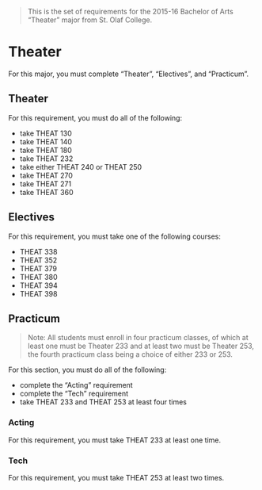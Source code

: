 > This is the set of requirements for the 2015-16 Bachelor of Arts “Theater”
> major from St. Olaf College.

# Theater
For this major, you must complete “Theater”, “Electives”, and “Practicum”.

## Theater
For this requirement, you must do all of the following:

- take THEAT 130
- take THEAT 140
- take THEAT 180
- take THEAT 232
- take either THEAT 240 or THEAT 250
- take THEAT 270
- take THEAT 271
- take THEAT 360


## Electives
For this requirement, you must take one of the following courses:

- THEAT 338
- THEAT 352
- THEAT 379
- THEAT 380
- THEAT 394
- THEAT 398


## Practicum
> Note: All students must enroll in four practicum classes, of which at least
> one must be Theater 233 and at least two must be Theater 253, the fourth
> practicum class being a choice of either 233 or 253.

For this section, you must do all of the following:

- complete the “Acting” requirement
- complete the “Tech” requirement
- take THEAT 233 and THEAT 253 at least four times

### Acting
For this requirement, you must take THEAT 233 at least one time.

### Tech
For this requirement, you must take THEAT 253 at least two times.


